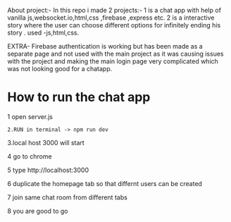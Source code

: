  
  About project:-
   In this repo i made 2 projects:-
   1 is a chat app with help of vanilla js,websocket.io,html,css ,firebase ,express etc. 
   2 is a interactive story where the user can choose different options for infinitely ending his story .
   used -js,html,css.

 EXTRA-
Firebase authentication is working but has been made as a separate page and not used with the main project as it was causing issues with the project and making the main login page very complicated which was not looking good for a chatapp.

   
   
   
   
# How to run the chat app
   
   1 open server.js
   
    2.RUN in terminal -> npm run dev
   
   3.local host 3000 will start
   
   4 go to chrome 
   
   5 type http://localhost:3000
  
   6 duplicate the homepage tab so that differnt users can be created
  
   7 join same chat room from different tabs 
  
   8 you are good to go



   
